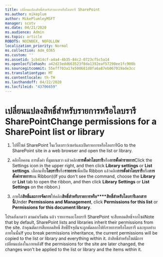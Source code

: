 ```yaml
---
title: เปลี่ยนแปลงสิทธิ์สําหรับรายการหรือไลบรารี SharePoint
ms.author: mikeplum
author: MikePlumleyMSFT
manager: scotv
ms.date: 04/21/2020
ms.audience: Admin
ms.topic: article
ROBOTS: NOINDEX, NOFOLLOW
localization_priority: Normal
ms.collection: Adm_O365
ms.custom: ''
ms.assetid: 1cb414cf-a4a4-4b35-84c2-0723cf5c5a14
ms.openlocfilehash: a42d23edd663523f8da1392eaf57290ee1fc900b
ms.sourcegitcommit: 55eff703a17e500681d8fa6a87eb067019ade3cc
ms.translationtype: MT
ms.contentlocale: th-TH
ms.lasthandoff: 04/22/2020
ms.locfileid: "43706659"
---
```

# <a name="change-permissions-for-a-sharepoint-list-or-library"></a><span data-ttu-id="4ab60-102">เปลี่ยนแปลงสิทธิ์สําหรับรายการหรือไลบรารี SharePoint</span><span class="sxs-lookup"><span data-stu-id="4ab60-102">Change permissions for a SharePoint list or library</span></span>

1. <span data-ttu-id="4ab60-103">ไปที่ไซต์ SharePoint ในเว็บเบราว์เซอร์และเปิดรายการหรือไลบรารี</span><span class="sxs-lookup"><span data-stu-id="4ab60-103">Go to the SharePoint site in a web browser and open the list or library.</span></span>
    
2. <span data-ttu-id="4ab60-104">คลิกไอคอน การตั้งค่า ที่มุมบนขวา แล้วคลิก**การตั้งค่าไลบรารี**หรือ**การตั้งค่ารายการ**</span><span class="sxs-lookup"><span data-stu-id="4ab60-104">Click the Settings icon in the upper right, and then click **Library settings** or **List settings**.</span></span> <span data-ttu-id="4ab60-105">เลือกแท็บ**ไลบรารี**หรือ**รายการ**เพื่อเปิด Ribbon แล้วคลิก**การตั้งค่าไลบรารี**หรือ**การตั้งค่ารายการ**บน Ribbon)</span><span class="sxs-lookup"><span data-stu-id="4ab60-105">(If you don't see the command, choose the **Library** or **List** tab to open the ribbon, and then click **Library Settings** or **List Settings** on the ribbon.)</span></span> 
    
3. <span data-ttu-id="4ab60-106">ภายใต้**สิทธิ์และการจัดการ**ให้คลิก**สิทธิ์สําหรับรายการหรือ\*\*\*\*สิทธิ์สําหรับไลบรารีเอกสารนี้**</span><span class="sxs-lookup"><span data-stu-id="4ab60-106">Under **Permissions and Management**, click **Permissions for this list** or **Permissions for this document library**.</span></span>
    
<span data-ttu-id="4ab60-107">โปรดสังเกตว่า ตามค่าเริ่มต้น แล้ว รายการและไลบรารี SharePoint จะสืบทอดสิทธิ์จากไซต์</span><span class="sxs-lookup"><span data-stu-id="4ab60-107">Note that by default, SharePoint lists and libraries inherit their permissions from the site.</span></span> <span data-ttu-id="4ab60-108">ถ้าคุณตัดการสืบทอดสิทธิ์ สิทธิ์ปัจจุบันจะถูกคัดลอกไปยังรายการหรือไลบรารี และทุกอย่างภายในนั้น</span><span class="sxs-lookup"><span data-stu-id="4ab60-108">If you break permissions inheritance, the current permissions will be copied to the list or library and everything within it.</span></span> <span data-ttu-id="4ab60-109">ถ้าสิทธิ์สําหรับไซต์มีการเปลี่ยนแปลงในภายหลัง</span><span class="sxs-lookup"><span data-stu-id="4ab60-109">If the permissions for the site are later changed, the changes won't be applied to the list or library and the items within it.</span></span>
  


